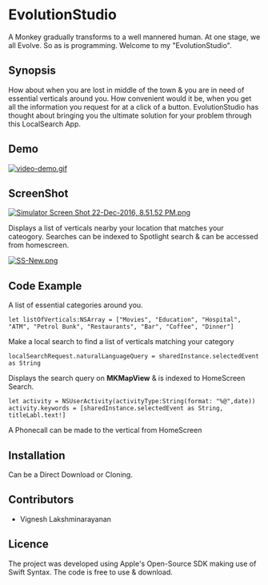 # EvolutionStudio
A Monkey gradually transforms to a well mannered human. At one stage, we all Evolve. So as is programming. Welcome to my "EvolutionStudio". 
## Synopsis
How about when you are lost in middle of the town & you are in need of essential verticals around you. 
How convenient would it be, when you get all the information you request for at a click of a button. 
EvolutionStudio has thought about bringing you the ultimate solution for your problem through this LocalSearch App.

## Demo
[![video-demo.gif](https://s29.postimg.org/k1ps32i7b/video_demo.gif)](https://postimg.org/image/clqih9uhv/)

## ScreenShot

[![Simulator Screen Shot 22-Dec-2016, 8.51.52 PM.png](https://s30.postimg.org/4hzt58m41/Simulator_Screen_Shot_22_Dec_2016_8_51_52_PM.png)](https://postimg.org/image/9gnbjrpwt/)

Displays a list of verticals nearby your location that matches your cateogory. Searches can be indexed to Spotlight search & can be accessed from homescreen.

[![SS-New.png](https://s24.postimg.org/5bkqab8o5/SS_New.png)](https://postimg.org/image/49ajrrpup/)

## Code Example
A list of essential categories around you.

```
let listOfVerticals:NSArray = ["Movies", "Education", "Hospital", "ATM", "Petrol Bunk", "Restaurants", "Bar", "Coffee", "Dinner"]

```
Make a local search to find a list of verticals matching your category

```
localSearchRequest.naturalLanguageQuery = sharedInstance.selectedEvent as String

```
Displays the search query on **MKMapView** & is indexed to HomeScreen Search.
```
let activity = NSUserActivity(activityType:String(format: "%@",date))
activity.keywords = [sharedInstance.selectedEvent as String, titleLabl.text!]

```
A Phonecall can be made to the vertical from HomeScreen

## Installation

Can be a Direct Download or Cloning.

## Contributors

- Vignesh Lakshminarayanan

## Licence

The project was developed using Apple's Open-Source SDK making use of Swift Syntax. The code is free to use & download.

        
